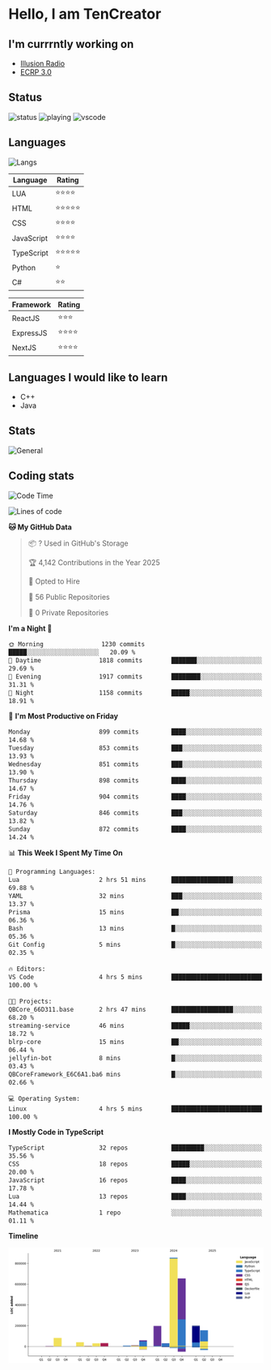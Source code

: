 # Hello, I am TenCreator

## I'm currrntly working on
- [Illusion Radio](https://illusionradio.co.uk/)
- [ECRP 3.0](http://github.com/Emerald-Coast-Roleplay/)

## Status
![status](https://api.statusbadges.me/badge/status/518334475038359555?simple=true&style=for-the-badge)
![playing](https://api.statusbadges.me/badge/playing/518334475038359555?style=for-the-badge)
![vscode](https://api.statusbadges.me/badge/vscode/518334475038359555?style=for-the-badge)

## Languages
![Langs](https://github-readme-stats.vercel.app/api/top-langs/?username=tencreator&layout=compact&theme=radical)


|Language|Rating|
|--------|------|
|LUA|⭐️⭐️⭐️⭐️|
|HTML|⭐️⭐️⭐️⭐️⭐️|
|CSS|⭐️⭐️⭐️⭐️|
|JavaScript|⭐️⭐️⭐️⭐️|
|TypeScript|⭐️⭐️⭐️⭐️⭐️|
|Python|⭐️|
|C#|⭐️⭐️ |

|Framework|Rating|
|--------|------|
|ReactJS|⭐️⭐️⭐|
|ExpressJS|⭐️⭐️⭐️⭐️|
|NextJS|⭐️⭐️⭐⭐️|

## Languages I would like to learn
- C++
- Java

## Stats
![General](https://github-readme-stats.vercel.app/api?username=tencreator&show_icons=true&theme=radical)

## Coding stats

<!--START_SECTION:waka-->
![Code Time](http://img.shields.io/badge/Code%20Time-637%20hrs%2016%20mins-blue)

![Lines of code](https://img.shields.io/badge/From%20Hello%20World%20I%27ve%20Written-2.4%20million%20lines%20of%20code-blue)

**🐱 My GitHub Data** 

> 📦 ? Used in GitHub's Storage 
 > 
> 🏆 4,142 Contributions in the Year 2025
 > 
> 💼 Opted to Hire
 > 
> 📜 56 Public Repositories 
 > 
> 🔑 0 Private Repositories 
 > 
**I'm a Night 🦉** 

```text
🌞 Morning                1230 commits        █████░░░░░░░░░░░░░░░░░░░░   20.09 % 
🌆 Daytime                1818 commits        ███████░░░░░░░░░░░░░░░░░░   29.69 % 
🌃 Evening                1917 commits        ████████░░░░░░░░░░░░░░░░░   31.31 % 
🌙 Night                  1158 commits        █████░░░░░░░░░░░░░░░░░░░░   18.91 % 
```
📅 **I'm Most Productive on Friday** 

```text
Monday                   899 commits         ████░░░░░░░░░░░░░░░░░░░░░   14.68 % 
Tuesday                  853 commits         ███░░░░░░░░░░░░░░░░░░░░░░   13.93 % 
Wednesday                851 commits         ███░░░░░░░░░░░░░░░░░░░░░░   13.90 % 
Thursday                 898 commits         ████░░░░░░░░░░░░░░░░░░░░░   14.67 % 
Friday                   904 commits         ████░░░░░░░░░░░░░░░░░░░░░   14.76 % 
Saturday                 846 commits         ███░░░░░░░░░░░░░░░░░░░░░░   13.82 % 
Sunday                   872 commits         ████░░░░░░░░░░░░░░░░░░░░░   14.24 % 
```


📊 **This Week I Spent My Time On** 

```text
💬 Programming Languages: 
Lua                      2 hrs 51 mins       █████████████████░░░░░░░░   69.88 % 
YAML                     32 mins             ███░░░░░░░░░░░░░░░░░░░░░░   13.37 % 
Prisma                   15 mins             ██░░░░░░░░░░░░░░░░░░░░░░░   06.36 % 
Bash                     13 mins             █░░░░░░░░░░░░░░░░░░░░░░░░   05.36 % 
Git Config               5 mins              █░░░░░░░░░░░░░░░░░░░░░░░░   02.35 % 

🔥 Editors: 
VS Code                  4 hrs 5 mins        █████████████████████████   100.00 % 

🐱‍💻 Projects: 
QBCore_66D311.base       2 hrs 47 mins       █████████████████░░░░░░░░   68.20 % 
streaming-service        46 mins             █████░░░░░░░░░░░░░░░░░░░░   18.72 % 
blrp-core                15 mins             ██░░░░░░░░░░░░░░░░░░░░░░░   06.44 % 
jellyfin-bot             8 mins              █░░░░░░░░░░░░░░░░░░░░░░░░   03.43 % 
QBCoreFramework_E6C6A1.ba6 mins              █░░░░░░░░░░░░░░░░░░░░░░░░   02.66 % 

💻 Operating System: 
Linux                    4 hrs 5 mins        █████████████████████████   100.00 % 
```

**I Mostly Code in TypeScript** 

```text
TypeScript               32 repos            █████████░░░░░░░░░░░░░░░░   35.56 % 
CSS                      18 repos            █████░░░░░░░░░░░░░░░░░░░░   20.00 % 
JavaScript               16 repos            ████░░░░░░░░░░░░░░░░░░░░░   17.78 % 
Lua                      13 repos            ████░░░░░░░░░░░░░░░░░░░░░   14.44 % 
Mathematica              1 repo              ░░░░░░░░░░░░░░░░░░░░░░░░░   01.11 % 
```



**Timeline**

![Lines of Code chart](https://raw.githubusercontent.com/tencreator/tencreator/main/assets/bar_graph.png)


<!--END_SECTION:waka-->
